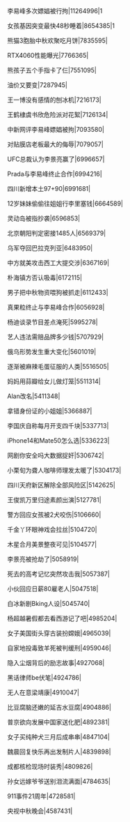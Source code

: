 李易峰多次嫖娼被行拘|11264996|1

女孩基因突变最快48秒睡着|8654385|1

熊猫3胞胎中秋欢聚吃月饼|7835595|

RTX4060性能曝光|7766365|

熊孩子五个手指卡了仨|7551095|

油价又要变|7287945|

王一博没有感情的刨冰机|7216173|

王鹤棣虞书欣危险派对花絮|7126134|

中新网评李易峰嫖娼被拘|7093580|

对贴膜店老板最大的侮辱|7079057|

UFC总裁认为李景亮赢了|6996657|

Prada与李易峰终止合作|6994216|

四川新增本土97+90|6991681|

12岁妹妹偷偷往姐姐行李里塞钱|6664589|

灵动岛被指抄袭|6596853|

北京朝阳判定密接1485人|6569379|

乌军夺回巴拉克列亚|6483950|

中方就美攻击西工大提交涉|6367169|

朴海镇方否认吸毒|6172115|

男子把中秋物资喂狗被抓走|6112433|

真果粒终止与李易峰合作|6056928|

杨迪谈录节目差点淹死|5995278|

艺人违法需赔品牌多少钱|5707929|

俄乌形势发生重大变化|5601019|

逐渐被麻辣毛蛋征服的人类|5516505|

妈妈用蒜瓣给女儿做灯笼|5511314|

Alan改名|5411348|

拿错身份证的小姐姐|5366887|

李国庆自称每月开支四千块|5337713|

iPhone14和Mate50怎么选|5336223|

网剧你安全吗大数据捉奸|5306742|

小栗旬为聋人咖啡师理发太暖了|5304173|

四川天府新区解除全部风险区|5142625|

王俊凯万里归途素颜出演|5127781|

警方回应女孩被2犬咬伤|5106660|

千金丫环眼神戏会拉丝|5104720|

木星合月美景整夜可见|5104577|

李景亮被抢劫了|5058919|

死去的高考记忆突然攻击我|5057387|

小伙回应日薪80雇老人|5047518|

白冰新剧Bking人设|5045740|

杨超越暑假都去看西游记了吧|4985204|

女子美国街头穿古装扮嫦娥|4965039|

自家地投毒致羊死被判缓刑|4959046|

隐入尘烟背后的励志故事|4927068|

黑话律师be伏笔|4924786|

无人在意梁靖康|4910047|

比豆腐脑还嫩的延吉水豆腐|4904886|

普京欲向发展中国家送化肥|4892381|

女子买纯种犬三月后成串串|4847104|

魏晨回复快乐再出发制片人|4839898|

成都核检现场时装秀|4809826|

孙女远嫁爷爷送别泪流满面|4784635|

911事件21周年|4728581|

央视中秋晚会|4587431|

